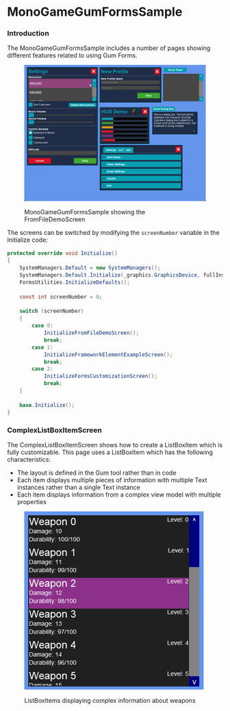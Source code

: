 # MonoGameGumFormsSample

### Introduction

The MonoGameGumFormsSample includes a number of pages showing different features related to using Gum Forms.

<figure><img src="../../../.gitbook/assets/27_12 03 49.gif" alt=""><figcaption><p>MonoGameGumFormsSample showing the FromFileDemoScreen</p></figcaption></figure>

The screens can be switched by modifying the `screenNumber` variable in the Initialize code:

```csharp
protected override void Initialize()
{
    SystemManagers.Default = new SystemManagers();
    SystemManagers.Default.Initialize(_graphics.GraphicsDevice, fullInstantiation: true);
    FormsUtilities.InitializeDefaults();

    const int screenNumber = 0;

    switch (screenNumber)
    {
        case 0:
            InitializeFromFileDemoScreen();
            break;
        case 1:
            InitializeFrameworkElementExampleScreen();
            break;
        case 2:
            InitializeFormsCustomizationScreen();
            break;
    }

    base.Initialize();
}
```

### ComplexListBoxItemScreen

The ComplexListBoxItemScreen shows how to create a ListBoxItem which is fully customizable. This page uses a ListBoxItem which has the following characteristics:

* The layout is defined in the Gum tool rather than in code
* Each item displays multiple pieces of information with multiple Text instances rather than a single Text instance
* Each item displays information from a complex view model with multiple properties

<figure><img src="../../../.gitbook/assets/image (2) (1) (1) (1) (1) (1) (1) (1) (1) (1).png" alt=""><figcaption><p>ListBoxItems displaying complex information about weapons</p></figcaption></figure>
